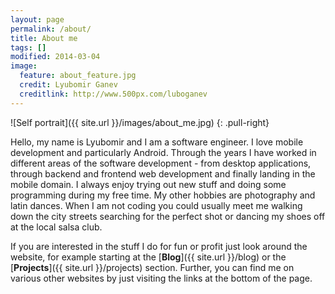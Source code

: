 ```yaml
---
layout: page
permalink: /about/
title: About me
tags: []
modified: 2014-03-04
image:
  feature: about_feature.jpg
  credit: Lyubomir Ganev
  creditlink: http://www.500px.com/luboganev
---
```


![Self portrait]({{ site.url }}/images/about_me.jpg)
{: .pull-right}

Hello, my name is Lyubomir and I am a software engineer. I love mobile development and particularly Android. Through the years I have worked in different areas of the software development - from desktop applications, through backend and frontend web development and finally landing in the mobile domain. I always enjoy trying out new stuff and doing some programming during my free time. My other hobbies are photography and latin dances. When I am not coding you could usually meet me walking down the city streets searching for the perfect shot or dancing my shoes off at the local salsa club.

If you are interested in the stuff I do for fun or profit just look around the website, for example starting at the [__Blog__]({{ site.url }}/blog) or the [__Projects__]({{ site.url }}/projects) section. Further, you can find me on various other websites by just visiting the links at the bottom of the page.
